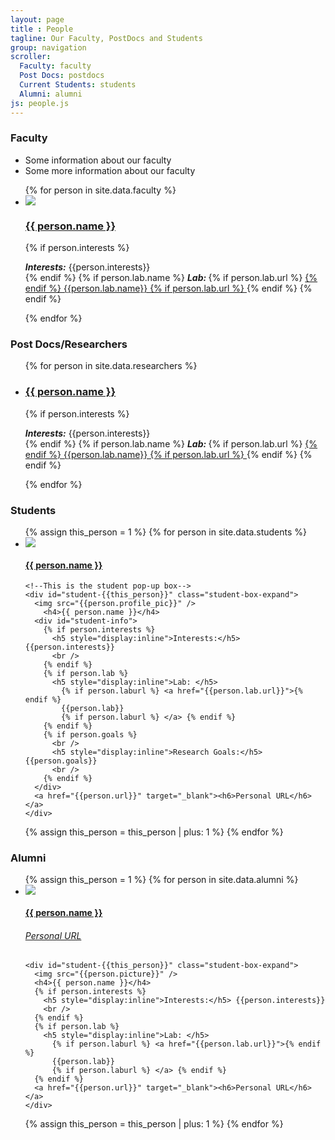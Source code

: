 ```yaml
---
layout: page
title : People
tagline: Our Faculty, PostDocs and Students
group: navigation
scroller:
  Faculty: faculty
  Post Docs: postdocs
  Current Students: students
  Alumni: alumni
js: people.js
---
```




<!--                   This is the faculty section                  -->

<a class="anchor" name="faculty"> </a>
### Faculty

<ul id="faculty-slider">
  <li>Some information about our faculty</li>
  <li>Some more information about our faculty</li>
</ul>

<ul class="faculty-list">
{% for person in site.data.faculty %}
  <li>
  <img src="{{person.profile_pic}}" />
  <a href="{{person.url}}"><h3>{{ person.name }}</h3></a>

  {% if person.interests %}
    <h5 style="display:inline">Interests:</h5> {{person.interests}}
    <br />
  {% endif %}
  {% if person.lab.name %}
    <h5 style="display:inline">Lab: </h5> 
    {% if person.lab.url %}
      <a href="{{person.lab.url}}">
    {% endif %}
    {{person.lab.name}}
    {% if person.lab.url %}
      </a>
    {% endif %}
  {% endif %}
  </li>
{% endfor %}
</ul>




<!--                   This is the PostDocs section                  -->


<a class="anchor" name="postdocs"> </a>
### Post Docs/Researchers
<ul class="faculty-list">
{% for person in site.data.researchers %}
  <li><a href="{{person.url}}"><h3>{{ person.name }}</h3></a>

  {% if person.interests %}
    <h5 style="display:inline">Interests:</h5> {{person.interests}}
    <br />
  {% endif %}
  {% if person.lab.name %}
    <h5 style="display:inline">Lab: </h5> 
    {% if person.lab.url %}
      <a href="{{person.lab.url}}">
    {% endif %}
    {{person.lab.name}}
    {% if person.lab.url %}
      </a>
    {% endif %}
  {% endif %}
  </li>
{% endfor %}
</ul>


<!--                   This is the student section                  -->

<a class="anchor" name="students"> </a>
### Students

<ul class="student-list">
{% assign this_person = 1 %}
{% for person in site.data.students %}
  <li>
    <a rel="student-fancybox-link" href="#student-{{this_person}}">
      <div class="student-box">
        <img src="{{person.profile_pic}}" />
        <h4>{{ person.name }}</h4>
      </div>
    </a>
    
    <!--This is the student pop-up box-->
    <div id="student-{{this_person}}" class="student-box-expand">
      <img src="{{person.profile_pic}}" />
        <h4>{{ person.name }}</h4>
      <div id="student-info">
        {% if person.interests %}
          <h5 style="display:inline">Interests:</h5> {{person.interests}}
          <br />
        {% endif %}
        {% if person.lab %}
          <h5 style="display:inline">Lab: </h5> 
            {% if person.laburl %} <a href="{{person.lab.url}}">{% endif %}
            {{person.lab}}
            {% if person.laburl %} </a> {% endif %}
        {% endif %}
        {% if person.goals %}
          <br />
          <h5 style="display:inline">Research Goals:</h5> {{person.goals}}
          <br />
        {% endif %}
      </div>
      <a href="{{person.url}}" target="_blank"><h6>Personal URL</h6></a>
    </div>
  </li>
  {% assign this_person = this_person | plus: 1 %}
{% endfor %}
</ul>





<!--                   This is the alumni section                  -->

<a class="anchor" name="alumni"> </a>
### Alumni
<ul class="student-list">
{% assign this_person = 1 %}
{% for person in site.data.alumni %}
  <li>
    <a class="student-fancybox-link" href="#student-{{this_person}}">
      <div class="student-box">
        <img src="{{person.picture}}" />
        <h4>{{ person.name }}</h4>
        <a href="{{person.url}}" target="_blank"><h6>Personal URL</h6></a>
      </div>
    </a>
    
    <div id="student-{{this_person}}" class="student-box-expand">
      <img src="{{person.picture}}" />
      <h4>{{ person.name }}</h4>
      {% if person.interests %}
        <h5 style="display:inline">Interests:</h5> {{person.interests}}
        <br />
      {% endif %}
      {% if person.lab %}
        <h5 style="display:inline">Lab: </h5> 
          {% if person.laburl %} <a href="{{person.lab.url}}">{% endif %}
          {{person.lab}}
          {% if person.laburl %} </a> {% endif %}
      {% endif %}
      <a href="{{person.url}}" target="_blank"><h6>Personal URL</h6></a>
    </div>
  </li>
  {% assign this_person = this_person | plus: 1 %}
{% endfor %}
</ul>